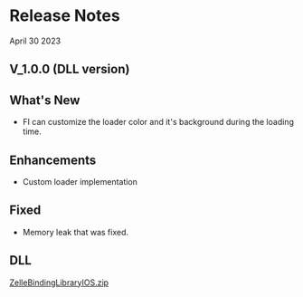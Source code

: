 # Release Notes

April 30 2023

## V_1.0.0 (DLL version)

## What's New

- FI can customize the loader color and it's background during the loading time.

## Enhancements

- Custom loader implementation

## Fixed

- Memory leak that was fixed.

## DLL

[ZelleBindingLibraryIOS.zip](https://github.com/Fiserv/zelle-turnkey-solutions/files/11690346/ZelleBindingLibraryIOS.zip)






